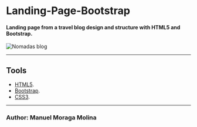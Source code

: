 ﻿# Landing-Page-Bootstrap

#### Landing page from a travel blog design and structure with HTML5 and Bootstrap. 
 
![Nomadas blog](gif/travel.gif)


***

## Tools
* [HTML5](https://developer.mozilla.org/en-US/docs/Web/Guide/HTML/HTML5).
* [Bootstrap](https://getbootstrap.com/).
* [CSS3](https://desarrolloweb.com/manuales/css3.html).
***

### Author: Manuel Moraga Molina
